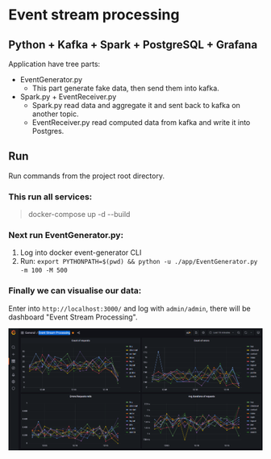 # Event stream processing
## Python + Kafka + Spark + PostgreSQL + Grafana

Application have tree parts:
* EventGenerator.py
  * This part generate fake data, then send them into kafka.
* Spark.py + EventReceiver.py
  * Spark.py read data and aggregate it and sent back to kafka on another topic.
  * EventReceiver.py read computed data from kafka and write it into Postgres.

## Run

Run commands from the project root directory.
### This run all services:
> docker-compose up -d --build

### Next run EventGenerator.py:
1. Log into docker event-generator CLI
2. Run: `export PYTHONPATH=$(pwd) && python -u ./app/EventGenerator.py  -m 100 -M 500`

### Finally we can visualise our data:
Enter into `http://localhost:3000/` and log with `admin/admin`, there will be dashboard "Event Stream Processing".

![img.png](img.png)


